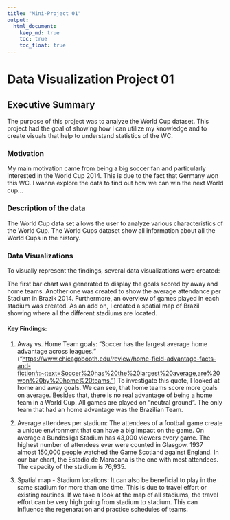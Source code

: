 ```yaml
---
title: "Mini-Project 01"
output: 
  html_document:
    keep_md: true
    toc: true
    toc_float: true
---
```


# Data Visualization Project 01

## Executive Summary

The purpose of this project was to analyze the World Cup dataset. This project had the goal of showing how I can utilize my knowledge and to create visuals that help to understand statistics of the WC.

### Motivation

My main motivation came from being a big soccer fan and particularly interested in the World Cup 2014. This is due to the fact that Germany won this WC. I wanna explore the data to find out how we can win the next World cup...


### Description of the data

The World Cup data set allows the user to analyze various characteristics of the World Cup. The World Cups dataset show all information about all the World Cups in the history.

### Data Visualizations

To visually represent the findings, several data visualizations were created:

The first bar chart was generated to display the goals scored by away and home teams. Another one was created to show the average attendance per Stadium in Brazik 2014. Furthermore, an overview of games played in each stadium was created. As an add on, I created a spatial map of Brazil showing where all the different stadiums are located.


#### Key Findings:

1. Away vs. Home Team goals: “Soccer has the largest average home advantage across leagues.” (“https://www.chicagobooth.edu/review/home-field-advantage-facts-and-fiction#:~:text=Soccer%20has%20the%20largest%20average,are%20won%20by%20home%20teams.”) To investigate this quote, I looked at home and away goals. We can see, that home teams score more goals on average. Besides that, there is no real advantage of being a home team in a World Cup. All games are played on “neutral ground”. The only team that had an home advantage was the Brazilian Team.

2. Average attendees per stadium: The attendees of a football game create a unique environment that can have a big impact on the game. On average a Bundesliga Stadium has 43,000 viewers every game. The highest number of attendees ever were counted in Glasgow. 1937 almost 150,000 people watched the Game Scotland against England. In our bar chart, the Estadio de Maracana is the one with most attendees. The capacity of the stadium is 76,935.

3. Spatial map - Stadium locations: It can also be beneficial to play in the same stadium for more than one time. This is due to travel effort or existing routines. If we take a look at the map of all stadiums, the travel effort can be very high going from stadium to stadium. This can influence the regenaration and practice schedules of teams.
